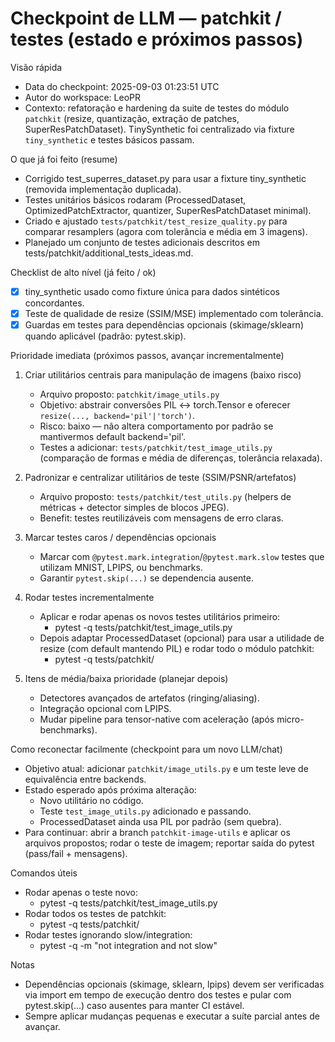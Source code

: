 # Checkpoint de LLM — patchkit / testes (estado e próximos passos)

Visão rápida
- Data do checkpoint: 2025-09-03 01:23:51 UTC
- Autor do workspace: LeoPR
- Contexto: refatoração e hardening da suite de testes do módulo `patchkit` (resize, quantização, extração de patches, SuperResPatchDataset). TinySynthetic foi centralizado via fixture `tiny_synthetic` e testes básicos passam.

O que já foi feito (resume)
- Corrigido test_superres_dataset.py para usar a fixture tiny_synthetic (removida implementação duplicada).
- Testes unitários básicos rodaram (ProcessedDataset, OptimizedPatchExtractor, quantizer, SuperResPatchDataset minimal).
- Criado e ajustado `tests/patchkit/test_resize_quality.py` para comparar resamplers (agora com tolerância e média em 3 imagens).
- Planejado um conjunto de testes adicionais descritos em tests/patchkit/additional_tests_ideas.md.

Checklist de alto nível (já feito / ok)
- [x] tiny_synthetic usado como fixture única para dados sintéticos concordantes.
- [x] Teste de qualidade de resize (SSIM/MSE) implementado com tolerância.
- [x] Guardas em testes para dependências opcionais (skimage/sklearn) quando aplicável (padrão: pytest.skip).

Prioridade imediata (próximos passos, avançar incrementalmente)
1) Criar utilitários centrais para manipulação de imagens (baixo risco)
   - Arquivo proposto: `patchkit/image_utils.py`
   - Objetivo: abstrair conversões PIL <-> torch.Tensor e oferecer `resize(..., backend='pil'|'torch')`.
   - Risco: baixo — não altera comportamento por padrão se mantivermos default backend='pil'.
   - Testes a adicionar: `tests/patchkit/test_image_utils.py` (comparação de formas e média de diferenças, tolerância relaxada).

2) Padronizar e centralizar utilitários de teste (SSIM/PSNR/artefatos)
   - Arquivo proposto: `tests/patchkit/test_utils.py` (helpers de métricas + detector simples de blocos JPEG).
   - Benefit: testes reutilizáveis com mensagens de erro claras.

3) Marcar testes caros / dependências opcionais
   - Marcar com `@pytest.mark.integration`/`@pytest.mark.slow` testes que utilizam MNIST, LPIPS, ou benchmarks.
   - Garantir `pytest.skip(...)` se dependencia ausente.

4) Rodar testes incrementalmente
   - Aplicar e rodar apenas os novos testes utilitários primeiro:
     - pytest -q tests/patchkit/test_image_utils.py
   - Depois adaptar ProcessedDataset (opcional) para usar a utilidade de resize (com default mantendo PIL) e rodar todo o módulo patchkit:
     - pytest -q tests/patchkit/

5) Itens de média/baixa prioridade (planejar depois)
   - Detectores avançados de artefatos (ringing/aliasing).
   - Integração opcional com LPIPS.
   - Mudar pipeline para tensor-native com aceleração (após micro-benchmarks).

Como reconectar facilmente (checkpoint para um novo LLM/chat)
- Objetivo atual: adicionar `patchkit/image_utils.py` e um teste leve de equivalência entre backends.
- Estado esperado após próxima alteração:
  - Novo utilitário no código.
  - Teste `test_image_utils.py` adicionado e passando.
  - ProcessedDataset ainda usa PIL por padrão (sem quebra).
- Para continuar: abrir a branch `patchkit-image-utils` e aplicar os arquivos propostos; rodar o teste de imagem; reportar saída do pytest (pass/fail + mensagens).

Comandos úteis
- Rodar apenas o teste novo:
  - pytest -q tests/patchkit/test_image_utils.py
- Rodar todos os testes de patchkit:
  - pytest -q tests/patchkit/
- Rodar testes ignorando slow/integration:
  - pytest -q -m "not integration and not slow"

Notas
- Dependências opcionais (skimage, sklearn, lpips) devem ser verificadas via import em tempo de execução dentro dos testes e pular com pytest.skip(...) caso ausentes para manter CI estável.
- Sempre aplicar mudanças pequenas e executar a suíte parcial antes de avançar.
